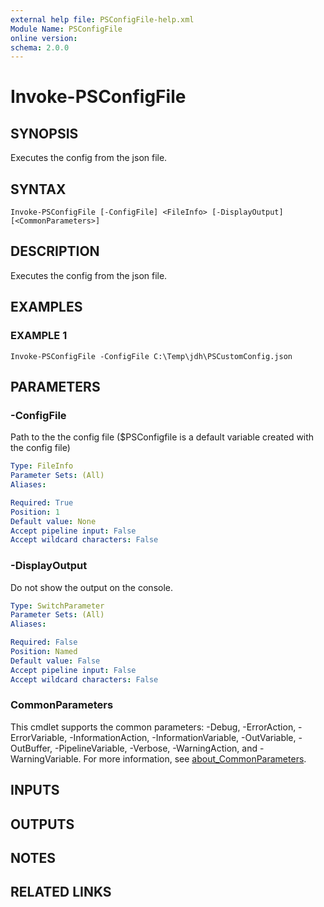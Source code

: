 ```yaml
---
external help file: PSConfigFile-help.xml
Module Name: PSConfigFile
online version:
schema: 2.0.0
---
```


# Invoke-PSConfigFile

## SYNOPSIS
Executes the config from the json file.

## SYNTAX

```
Invoke-PSConfigFile [-ConfigFile] <FileInfo> [-DisplayOutput] [<CommonParameters>]
```

## DESCRIPTION
Executes the config from the json file.

## EXAMPLES

### EXAMPLE 1
```
Invoke-PSConfigFile -ConfigFile C:\Temp\jdh\PSCustomConfig.json
```

## PARAMETERS

### -ConfigFile
Path to the the config file ($PSConfigfile is a default variable created with the config file)

```yaml
Type: FileInfo
Parameter Sets: (All)
Aliases:

Required: True
Position: 1
Default value: None
Accept pipeline input: False
Accept wildcard characters: False
```

### -DisplayOutput
Do not show the output on the console.

```yaml
Type: SwitchParameter
Parameter Sets: (All)
Aliases:

Required: False
Position: Named
Default value: False
Accept pipeline input: False
Accept wildcard characters: False
```

### CommonParameters
This cmdlet supports the common parameters: -Debug, -ErrorAction, -ErrorVariable, -InformationAction, -InformationVariable, -OutVariable, -OutBuffer, -PipelineVariable, -Verbose, -WarningAction, and -WarningVariable. For more information, see [about_CommonParameters](http://go.microsoft.com/fwlink/?LinkID=113216).

## INPUTS

## OUTPUTS

## NOTES

## RELATED LINKS
